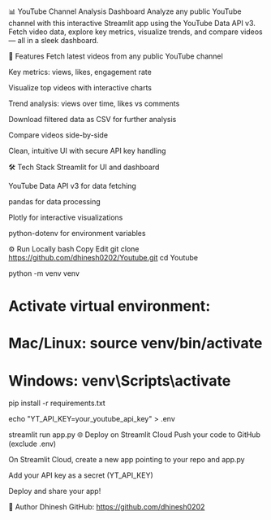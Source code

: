📊 YouTube Channel Analysis Dashboard
Analyze any public YouTube channel with this interactive Streamlit app using the YouTube Data API v3.
Fetch video data, explore key metrics, visualize trends, and compare videos — all in a sleek dashboard.

🚀 Features
Fetch latest videos from any public YouTube channel

Key metrics: views, likes, engagement rate

Visualize top videos with interactive charts

Trend analysis: views over time, likes vs comments

Download filtered data as CSV for further analysis

Compare videos side-by-side

Clean, intuitive UI with secure API key handling

🛠️ Tech Stack
Streamlit for UI and dashboard

YouTube Data API v3 for data fetching

pandas for data processing

Plotly for interactive visualizations

python-dotenv for environment variables

⚙️ Run Locally
bash
Copy
Edit
git clone https://github.com/dhinesh0202/Youtube.git
cd Youtube

python -m venv venv
# Activate virtual environment:
# Mac/Linux: source venv/bin/activate
# Windows: venv\Scripts\activate

pip install -r requirements.txt

echo "YT_API_KEY=your_youtube_api_key" > .env

streamlit run app.py
🌐 Deploy on Streamlit Cloud
Push your code to GitHub (exclude .env)

On Streamlit Cloud, create a new app pointing to your repo and app.py

Add your API key as a secret (YT_API_KEY)

Deploy and share your app!

👤 Author
Dhinesh
GitHub: https://github.com/dhinesh0202

